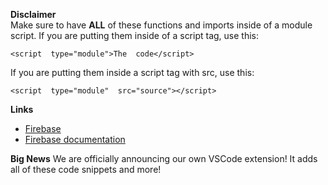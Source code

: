**Disclaimer**  
Make sure to have **ALL** of these functions and imports inside of a module script.
If you are putting them inside of a script tag, use this:  

 `<script  type="module">The  code</script>`

If you are putting them inside a script tag with src, use this:  

 `<script  type="module"  src="source"></script>`

**Links**

 - [Firebase](https://firebase.google.com)
 - [Firebase documentation](https://firebase.google.com/docs)

**Big News**
We are officially announcing our own VSCode extension! It adds all of these code snippets and more!

